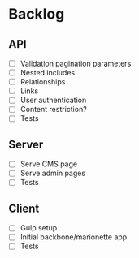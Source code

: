 # Backlog


## API

- [ ] Validation pagination parameters
- [ ] Nested includes
- [ ] Relationships
- [ ] Links
- [ ] User authentication
- [ ] Content restriction?
- [ ] Tests

## Server
- [ ] Serve CMS page
- [ ] Serve admin pages
- [ ] Tests

## Client
- [ ] Gulp setup
- [ ] Initial backbone/marionette app
- [ ] Tests
